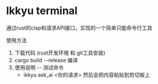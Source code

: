 # Ikkyu terminal
通过rust的clap和请求API接口，实现的一个简单只能命令行工具

使用方法
1. 下载代码 (rust开发环境 和 git工具安装)
2. cargo build --release 编译
3. 使用说明 -- 测试命令
   -  ikkyu ask_ai <你的请求> 然后会把内容粘贴到剪切板上
